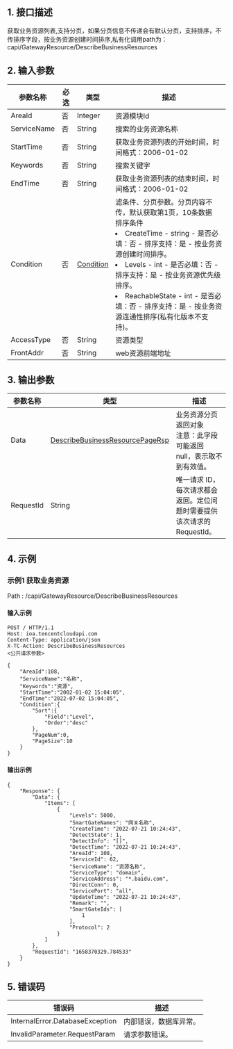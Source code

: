 ## 1. 接口描述




获取业务资源列表,支持分页，如果分页信息不传递会有默认分页，支持排序，不传排序字段，按业务资源创建时间排序,私有化调用path为：capi/GatewayResource/DescribeBusinessResources

<div class="rno-api-explorer">
    <div class="rno-api-explorer-inner">
        <div class="rno-api-explorer-hd">
            <div class="rno-api-explorer-title">
            </div>
        </div>
        <div class="rno-api-explorer-body">
            <div class="rno-api-explorer-cont">
            </div>
        </div>
    </div>
</div>

## 2. 输入参数


| 参数名称 | 必选 | 类型 | 描述 |
|---------|---------|---------|---------|
| AreaId | 否 | Integer | 资源模块Id |
| ServiceName | 否 | String | 搜索的业务资源名称 |
| StartTime | 否 | String | 获取业务资源列表的开始时间，时间格式：2006-01-02 |
| Keywords | 否 | String | 搜索关键字 |
| EndTime | 否 | String | 获取业务资源列表的结束时间，时间格式：2006-01-02 |
| Condition | 否 | [Condition](/开放API/云规范接口/版本：2022-06-01/数据结构.md#Condition) | 滤条件、分页参数。分页内容不传，默认获取第1页，10条数据<br/>排序条件<br/><li>CreateTime - string - 是否必填：否 - 排序支持：是 - 按业务资源创建时间排序。</li><li>Levels - int - 是否必填：否 - 排序支持：是 - 按业务资源优先级排序。</li><li>ReachableState - int - 是否必填：否 - 排序支持：是 - 按业务资源连通性排序(私有化版本不支持)。</li> |
| AccessType | 否 | String | 资源类型 |
| FrontAddr | 否 | String | web资源前端地址 |

## 3. 输出参数

| 参数名称 | 类型 | 描述 |
|---------|---------|---------|
| Data | [DescribeBusinessResourcePageRsp](/开放API/云规范接口/版本：2022-06-01/数据结构.md#DescribeBusinessResourcePageRsp) | 业务资源分页返回对象<br/>注意：此字段可能返回 null，表示取不到有效值。|
| RequestId | String | 唯一请求 ID，每次请求都会返回。定位问题时需要提供该次请求的 RequestId。|

## 4. 示例

### 示例1 获取业务资源

Path : /capi/GatewayResource/DescribeBusinessResources

#### 输入示例

```
POST / HTTP/1.1
Host: ioa.tencentcloudapi.com
Content-Type: application/json
X-TC-Action: DescribeBusinessResources
<公共请求参数>

{
    "AreaId":108,
    "ServiceName":"名称",
    "Keywords":"资源",
    "StartTime":"2002-01-02 15:04:05",
    "EndTime":"2022-07-02 15:04:05",	
    "Condition":{
        "Sort":{
            "Field":"Level",
            "Order":"desc"
        },
        "PageNum":0,
        "PageSize":10
    }
}
```

#### 输出示例

```
{
    "Response": {
        "Data": {
            "Items": [
                {
                    "Levels": 5000,
                    "SmartGateNames": "网关名称",
                    "CreateTime": "2022-07-21 10:24:43",
                    "DetectState": 1,
                    "DetectInfo": "[]",
                    "DetectTime": "2022-07-21 10:24:43",
                    "AreaId": 108,
                    "ServiceId": 62,
                    "ServiceName": "资源名称",
                    "ServiceType": "domain",
                    "ServiceAddress": "*.baidu.com",
                    "DirectConn": 0,
                    "ServicePort": "all",
                    "UpdateTime": "2022-07-21 10:24:43",
                    "Remark": "",
                    "SmartGateIds": [
                        1
                    ],
                    "Protocol": 2
                }
            ]
        },
        "RequestId": "1658370329.784533"
    }
}
```












## 5. 错误码


| 错误码 | 描述 |
|---------|---------|
| InternalError.DatabaseException | 内部错误，数据库异常。 |
| InvalidParameter.RequestParam | 请求参数错误。 |
